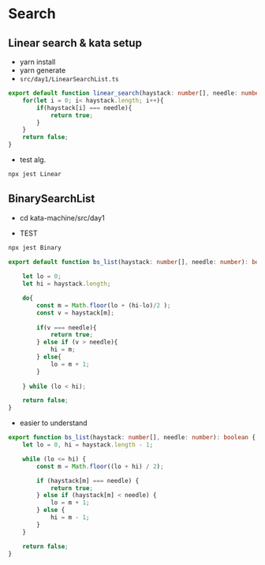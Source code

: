 # Search
## Linear search & kata setup

- yarn install
- yarn generate
- `src/day1/LinearSearchList.ts`

```ts
export default function linear_search(haystack: number[], needle: number): boolean {
    for(let i = 0; i< haystack.length; i++){
        if(haystack[i] === needle){
            return true;
        }
    }
    return false;
}
```

- test alg. 

```sh
npx jest Linear
```

## BinarySearchList
- cd kata-machine/src/day1

- TEST
```sh
npx jest Binary
```

```ts
export default function bs_list(haystack: number[], needle: number): boolean {
    
    let lo = 0;
    let hi = haystack.length;

    do{
        const m = Math.floor(lo + (hi-lo)/2 );
        const v = haystack[m];
    
        if(v === needle){
            return true;
        } else if (v > needle){
            hi = m;
        } else{
            lo = m + 1;
        }
    
    } while (lo < hi);

    return false;
}

```

- easier to understand
```ts
export function bs_list(haystack: number[], needle: number): boolean {
    let lo = 0, hi = haystack.length - 1;

    while (lo <= hi) {
        const m = Math.floor((lo + hi) / 2);

        if (haystack[m] === needle) {
            return true;
        } else if (haystack[m] < needle) {
            lo = m + 1;
        } else {
            hi = m - 1;
        }
    }

    return false;
}
```
